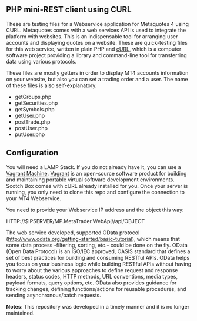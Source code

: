 ## PHP mini-REST client using CURL

These are testing files for a Webservice application for Metaquotes 4 using CURL. Metaquotes comes with a web services API is used to integrate the platform with websites. This is an indispensable tool for arranging user accounts and displaying quotes on a website. These are quick-testing files for this web service, written in plain PHP and [cURL](https://github.com/curl/curl), which is a computer software project providing a library and command-line tool for transferring data using various protocols. 

These files are mostly getters in order to display MT4 accounts information on your website, but also you can set a trading order and a user. The name of these files is also self-explanatory. 

* getGroups.php
* getSecurities.php
* getSymbols.php
* getUser.php
* postTrade.php    
* postUser.php
* putUser.php

## Configuration

You will need a LAMP Stack. If you do not already have it, you can use a [Vagrant Machine](https://box.scotch.io). [Vagrant](https://www.vagrantup.com) is an open-source software product for building and maintaining portable virtual software development environments. Scotch Box comes with cURL already installed for you. Once your server is running, you only need to clone this repo and configure the connection to your MT4 Webservice. 

You need to provide your Webservice IP address and the object this way:

HTTP://$IPSERVER/MP.MetaTrader.WebApi//api/OBJECT

The web service developed, supported OData protocol (http://www.odata.org/getting-started/basic-tutorial), which means that some data process -filtering, sorting, etc.- could be done on the fly. OData (Open Data Protocol) is an ISO/IEC approved, OASIS standard that defines a set of best practices for building and consuming RESTful APIs. OData helps you focus on your business logic while building RESTful APIs without having to worry about the various approaches to define request and response headers, status codes, HTTP methods, URL conventions, media types, payload formats, query options, etc. OData also provides guidance for tracking changes, defining functions/actions for reusable procedures, and sending asynchronous/batch requests.

**Notes**: This repository was developed in a timely manner and it is no longer maintained.  
